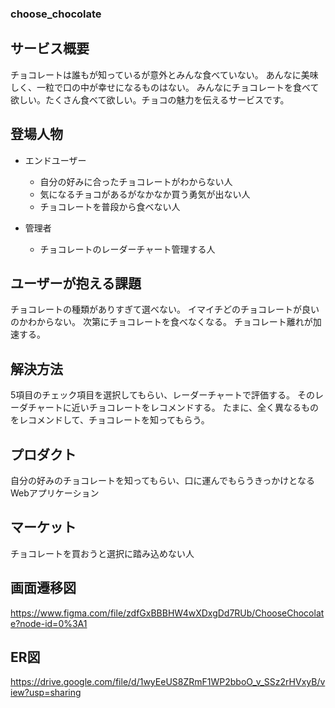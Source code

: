 ### choose_chocolate

## サービス概要

チョコレートは誰もが知っているが意外とみんな食べていない。
あんなに美味しく、一粒で口の中が幸せになるものはない。
みんなにチョコレートを食べて欲しい。たくさん食べて欲しい。チョコの魅力を伝えるサービスです。

## 登場人物

- エンドユーザー
  - 自分の好みに合ったチョコレートがわからない人
  - 気になるチョコがあるがなかなか買う勇気が出ない人
  - チョコレートを普段から食べない人

- 管理者
  - チョコレートのレーダーチャート管理する人

## ユーザーが抱える課題

チョコレートの種類がありすぎて選べない。
イマイチどのチョコレートが良いのかわからない。
次第にチョコレートを食べなくなる。
チョコレート離れが加速する。

## 解決方法

5項目のチェック項目を選択してもらい、レーダーチャートで評価する。
そのレーダチャートに近いチョコレートをレコメンドする。
たまに、全く異なるものをレコメンドして、チョコレートを知ってもらう。

## プロダクト

自分の好みのチョコレートを知ってもらい、口に運んでもらうきっかけとなるWebアプリケーション

## マーケット

チョコレートを買おうと選択に踏み込めない人

## 画面遷移図
https://www.figma.com/file/zdfGxBBBHW4wXDxgDd7RUb/ChooseChocolate?node-id=0%3A1

## ER図
https://drive.google.com/file/d/1wyEeUS8ZRmF1WP2bboO_v_SSz2rHVxyB/view?usp=sharing
